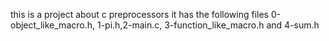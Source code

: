 this is a project about c preprocessors it has the following files 0-object_like_macro.h, 1-pi.h,2-main.c, 3-function_like_macro.h and 4-sum.h
